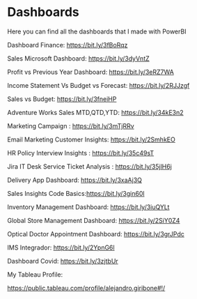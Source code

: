 # Dashboards
Here you can find all the dashboards that I made with PowerBI

Dashboard Finance: https://bit.ly/3fBoRqz

Sales Microsoft Dashboard: https://bit.ly/3dyVntZ

Profit vs Previous Year Dashboard: https://bit.ly/3eRZ7WA

Income Statement Vs Budget vs Forecast: https://bit.ly/2RJJzgf

Sales vs Budget: https://bit.ly/3fneiHP

Adventure Works Sales MTD,QTD,YTD: https://bit.ly/34kE3n2

Marketing Campaign : https://bit.ly/3mTjRRv

Email Marketing Customer Insights: https://bit.ly/2SmhkEO

HR Policy Interview Insights : https://bit.ly/35c49sT

Jira IT Desk Service Ticket Analysis : https://bit.ly/35jlH6j

Delivery App Dashboard: https://bit.ly/3xaAj3Q

Sales Insights Code Basics:https://bit.ly/3gin60l

Inventory Management Dashboard: https://bit.ly/3iuQYLt

Global Store Management Dashboard: https://bit.ly/2SiY0Z4

Optical Doctor Appointment Dashboard: https://bit.ly/3grJPdc

IMS Integrador:  https://bit.ly/2YpnG6l

Dashboard Covid: https://bit.ly/3zjtbUr




My Tableau Profile:

https://public.tableau.com/profile/alejandro.giribone#!/
